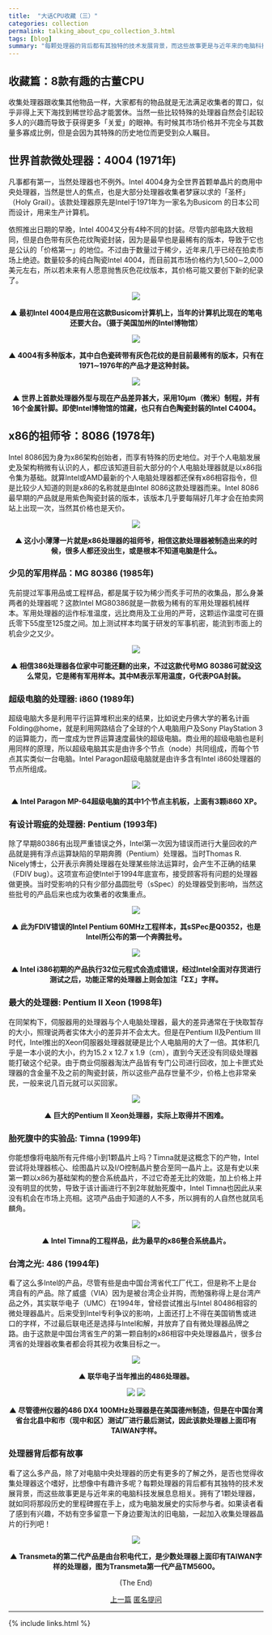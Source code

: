 ```yaml
---
title:  "大话CPU收藏（三）"
categories: collection
permalink: talking_about_cpu_collection_3.html
tags: [blog]
summary: "每颗处理器的背后都有其独特的技术发展背景，而这些故事更是与近年来的电脑科技发展息息相关。拥有了1颗处理器，就如同将那段历史的里程碑握在手上，成为电脑发展史的实际参与者。"
---
```



## 收藏篇：8款有趣的古董CPU

收集处理器跟收集其他物品一样，大家都有的物品就是无法满足收集者的胃口，似乎非得上天下海找到稀世珍品才能罢休。当然一些比较特殊的处理器自然会引起较多人的兴趣而导致于获得更多「关爱」的眼神。有时候其市场价格并不完全与其数量多寡成比例，但是会因为其特殊的历史地位而更受到众人瞩目。


## 世界首款微处理器：4004 (1971年)

凡事都有第一，当然处理器也不例外。Intel 4004身为全世界首颗单晶片的商用中央处理器，当然是世人的焦点，也是大部分处理器收集者梦寐以求的「圣杯」（Holy Grail）。该款处理器原先是Intel于1971年为一家名为Busicom 的日本公司而设计，用来生产计算机。

依照推出日期的早晚，Intel 4004又分有4种不同的封装。尽管内部电路大致相同，但是白色带有灰色花纹陶瓷封装，因为是最早也是最稀有的版本，导致于它也是公认的「价格第一」的地位。不过由于数量过于稀少，近年来几乎已经在拍卖市场上绝迹。数量较多的纯白陶瓷Intel 4004，而目前其市场价格约为1,500∼2,000美元左右，所以若未来有人愿意抛售灰色花纹版本，其价格可能又要创下新的纪录了。

<div align="center">
    <img src="../images/blogs/talking_about_cpu_collection_fig15.jpg"/>
    <p><b>▲ 最初Intel 4004是应用在这款Busicom计算机上，当年的计算机比现在的笔电还要大台。（摄于美国加州的Intel博物馆）</b></p>
</div>

<div align="center">
    <img src="../images/blogs/talking_about_cpu_collection_fig16.jpg"/>
    <p><b>▲ 4004有多种版本，其中白色瓷砖带有灰色花纹的是目前最稀有的版本，只有在1971∼1976年的产品才是这种封装。</b></p>
</div>

<div align="center">
    <img src="../images/blogs/talking_about_cpu_collection_fig17.jpg"/>
    <p><b>▲ 世界上首款处理器外型与现在产品差异甚大，采用10μm（微米）制程，并有16个金属针脚。即使Intel博物馆的馆藏，也只有白色陶瓷封装的Intel C4004。</b></p>
</div>


## x86的祖师爷：8086 (1978年)

Intel 8086因为身为x86架构创始者，而享有特殊的历史地位。对于个人电脑发展史及架构稍微有认识的人，都应该知道目前大部分的个人电脑处理器就是以x86指令集为基础。就算Intel或AMD最新的个人电脑处理器都还保有x86相容指令，但是比较少人知道的则是x86的名称就是由Intel 8086这款处理器而来。Intel 8086最早期的产品就是用紫色陶瓷封装的版本，该版本几乎要每隔好几年才会在拍卖网站上出现一次，当然其价格也是天价。

<div align="center">
    <img src="../images/blogs/talking_about_cpu_collection_fig18.jpg"/>
    <p><b>▲ 这小小薄薄一片就是x86处理器的祖师爷，相信这款处理器被制造出来的时候，很多人都还没出生，或是根本不知道电脑是什么。</b></p>
</div>


### 少见的军用样品：MG 80386 (1985年)

先前提过军事用品或工程样品，都是属于较为稀少而炙手可热的收集品，那么身兼两者的处理器呢？这款Intel MG80386就是一款极为稀有的军用处理器机械样本。军用处理器的运作标准温度，远比商用及工业用的严苛，这颗运作温度可在摄氏零下55度至125度之间。加上测试样本均属于研发的军事机密，能流到市面上的机会少之又少。 

<div align="center">
    <img src="../images/blogs/talking_about_cpu_collection_fig19.jpg"/>
    <p><b>▲ 相信386处理器各位家中可能还翻的出来，不过这款代号MG 80386可就没这么常见，它是稀有军用样本。其中M表示军用温度，G代表PGA封装。</b></p>
</div>


### 超级电脑的处理器: i860 (1989年)

超级电脑大多是利用平行运算堆积出来的结果，比如说史丹佛大学的著名计画Folding@home，就是利用网路结合了全球的个人电脑用户及Sony PlayStation 3的运算能力，而一度成为世界运算速度最快的超级电脑。商业用的超级电脑也是利用同样的原理，所以超级电脑其实是由许多个节点（node）共同组成，而每个节点其实类似一台电脑。Intel Paragon超级电脑就是由许多含有Intel i860处理器的节点所组成。

<div align="center">
    <img src="../images/blogs/talking_about_cpu_collection_fig20.jpg"/>
    <p><b>▲ Intel Paragon MP-64超级电脑的其中1个节点主机板，上面有3颗i860 XP。</b></p>
</div>


### 有设计瑕疵的处理器: Pentium (1993年)

除了早期80386有出现严重错误之外，Intel第一次因为错误而进行大量回收的产品就是拥有浮点运算缺陷的早期奔腾（Pentium）处理器。当时Thomas R. Nicely博士，公开表示奔腾处理器在处理某些除法运算时，会产生不正确的结果（FDIV bug）。这项宣布迫使Intel于1994年底宣布，接受顾客将有问题的处理器做更换。当时受影响的只有少部分晶圆批号（sSpec）的处理器受到影响，当然这些批号的产品后来也成为收集者的收集重点。

<div align="center">
    <img src="../images/blogs/talking_about_cpu_collection_fig21.jpg"/>
    <p><b>▲ 此为FDIV错误的Intel Pentium 60MHz工程样本，其sSPec是Q0352，也是Intel所公布的第一个奔腾批号。</b></p>
</div>

<div align="center">
    <img src="../images/blogs/talking_about_cpu_collection_fig22.jpg"/>
    <p><b>▲ Intel i386初期的产品执行32位元程式会造成错误，经过Intel全面对存货进行测试之后，功能正常的处理器上则会加注「ΣΣ」字样。</b></p>
</div>


### 最大的处理器: Pentium II Xeon (1998年)

在同架构下，伺服器用的处理器与个人电脑处理器，最大的差异通常在于快取暂存的大小，照理说两者实体大小的差异并不会太大。但是在Pentium II及Pentium III时代，Intel推出的Xeon伺服器处理器就硬是比个人电脑用的大了一倍。其体积几乎是一本小说的大小，约为15.2 x 12.7 x 1.9（cm），直到今天还没有同级处理器能打破这个纪录。由于商业伺服器淘汰产品皆有专门公司进行回收，加上卡匣式处理器的含金量不及之前的陶瓷封装，所以这些产品存世量不少，价格上也非常亲民，一般来说几百元就可以买回家。

<div align="center">
    <img src="../images/blogs/talking_about_cpu_collection_fig23.jpg"/>
    <p><b>▲ 巨大的Pentium II Xeon处理器，实际上取得并不困难。</b></p>
</div>


### 胎死腹中的实验品: Timna (1999年)

你能想像将电脑所有元件缩小到1颗晶片上吗？Timna就是这概念下的产物，Intel尝试将处理器核心、绘图晶片以及I/O控制晶片整合至同一晶片上。这是有史以来第一颗以x86为基础架构的整合系统晶片，不过它奇差无比的效能，加上价格上并没有明显的优势，导致于该计画进行不到2年就胎死腹中，Intel Timna也因此从来没有机会在市场上亮相。这项产品由于知道的人不多，所以拥有的人自然也就凤毛麟角。

<div align="center">
    <img src="../images/blogs/talking_about_cpu_collection_fig24.jpg"/>
    <p><b>▲ Intel Timna的工程样品，此为最早的x86整合系统晶片。</b></p>
</div>

### 台湾之光: 486 (1994年)

看了这么多Intel的产品，尽管有些是由中国台湾省代工厂代工，但是称不上是台湾自有的产品。除了威盛（VIA）因为是被台湾企业并购，而勉强称得上是台湾产品之外，其实联华电子（UMC）在1994年，曾经尝试推出与Intel 80486相容的微处理器晶片。后来受到Intel专利争议的影响，上面还打上不得在美国销售或进口的字样，不过最后联电还是选择与Intel和解，并放弃了自有微处理器品牌之路。由于这款是中国台湾省生产的第一颗自制的x86相容中央处理器晶片，很多台湾省的处理器收集者都会将其视为收集目标之一。

<div align="center">
    <img src="../images/blogs/talking_about_cpu_collection_fig25.jpg"/>
    <p><b>▲ 联华电子当年推出的486处理器。</b></p>
</div>

<div align="center">
    <img src="../images/cpus/TI/TI486DX4-G100-GA_1.jpg"/>
    <img src="../images/cpus/TI/TI486DX4-G100-GA_2.jpg"/>
    <p><b>▲ 尽管德州仪器的486 DX4 100MHz处理器是在美国德州制造，但是在中国台湾省台北县中和市（现中和区）测试厂进行最后测试，因此该款处理器上面印有TAIWAN字样。</b></p>
</div>


### 处理器背后都有故事

看了这么多产品，除了对电脑中央处理器的历史有更多的了解之外，是否也觉得收集处理器这个嗜好，比想像中有趣许多呢？每颗处理器的背后都有其独特的技术发展背景，而这些故事更是与近年来的电脑科技发展息息相关。拥有了1颗处理器，就如同将那段历史的里程碑握在手上，成为电脑发展史的实际参与者。如果读者看了感到有兴趣，不妨有空多留意一下身边要淘汰的旧电脑，一起加入收集处理器晶片的行列吧！

<div align="center">
    <img src="../images/blogs/talking_about_cpu_collection_fig25.jpg"/>
    <p><b>▲ Transmeta的第二代产品是由台积电代工，是少数处理器上面印有TAIWAN字样的处理器，图为Transmeta第一代产品TM5600。</b></p>
</div>


<div align="center">
<p>(The End)</p>
<a href="talking_about_cpu_collection_2.html" class="btn btn-primary">上一篇</a> 
<a href="{{site.feedback_link}}" class="btn btn-primary"><i class="fa fa-comment-o"></i> 匿名提问</a> 
</div>

---------

{% include links.html %}
